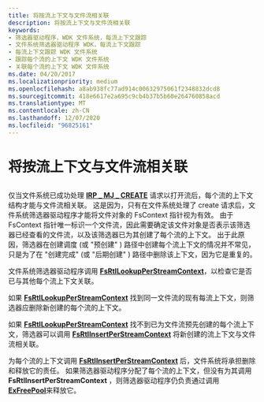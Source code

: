 ```yaml
---
title: 将按流上下文与文件流相关联
description: 将按流上下文与文件流相关联
keywords:
- 筛选器驱动程序，WDK 文件系统，每流上下文跟踪
- 文件系统筛选器驱动程序 WDK，每流上下文跟踪
- 每流上下文跟踪 WDK 文件系统
- 跟踪每个流的上下文 WDK 文件系统
- 关联每个流的上下文 WDK 文件系统
ms.date: 04/20/2017
ms.localizationpriority: medium
ms.openlocfilehash: a8ab938fc77ad914c00632975061f2348832dcd8
ms.sourcegitcommit: 418e6617e2a695c9cb4b37b5b60e264760858acd
ms.translationtype: MT
ms.contentlocale: zh-CN
ms.lasthandoff: 12/07/2020
ms.locfileid: "96825161"
---
```

# <a name="associating-a-per-stream-context-with-a-file-stream"></a>将按流上下文与文件流相关联


## <span id="ddk_associating_a_per_stream_context_with_a_file_stream_if"></span><span id="DDK_ASSOCIATING_A_PER_STREAM_CONTEXT_WITH_A_FILE_STREAM_IF"></span>


仅当文件系统已成功处理 [**IRP \_ MJ \_ CREATE**](./irp-mj-create.md) 请求以打开流后，每个流的上下文结构才能与文件流相关联。 这是因为，只有在文件系统处理了 create 请求后，文件系统筛选器驱动程序才能将文件对象的 FsContext 指针视为有效。 由于 FsContext 指针唯一标识一个文件流，因此需要确定该文件对象是否表示该筛选器已经查看的文件流，以及该筛选器已为其创建了每个流的上下文。 出于此原因，筛选器在创建调度 (或 "预创建" ) 路径中创建每个流上下文的情况并不常见，只是为了在 "创建完成" (或 "后期创建" ) 路径中删除该上下文，因为它是重复的。

文件系统筛选器驱动程序调用 [**FsRtlLookupPerStreamContext**](/windows-hardware/drivers/ddi/ntifs/nf-ntifs-fsrtllookupperstreamcontext)，以检查它是否已与其他每个流上下文关联。

如果 [**FsRtlLookupPerStreamContext**](/windows-hardware/drivers/ddi/ntifs/nf-ntifs-fsrtllookupperstreamcontext) 找到同一文件流的现有每流上下文，则筛选器应删除新创建的每个流的上下文。

如果 [**FsRtlLookupPerStreamContext**](/windows-hardware/drivers/ddi/ntifs/nf-ntifs-fsrtllookupperstreamcontext) 找不到已为文件流预先创建的每个流上下文，筛选器可以调用 [**FsRtlInsertPerStreamContext**](/windows-hardware/drivers/ddi/ntifs/nf-ntifs-fsrtlinsertperstreamcontext) 将新创建的流上下文与文件流相关联。

为每个流的上下文调用 [**FsRtlInsertPerStreamContext**](/windows-hardware/drivers/ddi/ntifs/nf-ntifs-fsrtlinsertperstreamcontext) 后，文件系统将承担删除和释放它的责任。 如果筛选器驱动程序分配了每个流的上下文，但没有为其调用 **FsRtlInsertPerStreamContext** ，则筛选器驱动程序仍负责通过调用 [**ExFreePool**](/windows-hardware/drivers/ddi/ntddk/nf-ntddk-exfreepool)来释放它。

 

